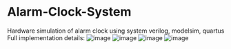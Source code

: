 # Alarm-Clock-System
Hardware simulation of alarm clock using system verilog, modelsim, quartus
Full implementation details:
![image](https://github.com/user-attachments/assets/7ad4f9e9-10c8-4ffd-93a7-e49ad3fb86ef)
![image](https://github.com/user-attachments/assets/336520fa-461b-4b63-9efe-96f8ee7109de)
![image](https://github.com/user-attachments/assets/e25ba90d-95e9-41aa-a60a-2016b4aed910)
![image](https://github.com/user-attachments/assets/2adf8c4a-62f7-4d5d-a120-316990b1e23e)
